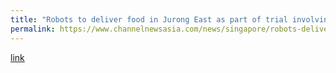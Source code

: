 ```yaml
---
title: "Robots to deliver food in Jurong East as part of trial involving new NTU laboratory"
permalink: https://www.channelnewsasia.com/news/singapore/robots-deliver-food-jurong-east-trial-ntu-continental-lta-jtc-14589210
---
```

[link](https://www.channelnewsasia.com/news/singapore/robots-deliver-food-jurong-east-trial-ntu-continental-lta-jtc-14589210)